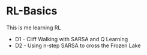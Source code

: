 # RL-Basics

This is me learning RL

- D1 - Cliff Walking with SARSA and Q Learning
- D2 - Using n-step SARSA to cross the Frozen Lake
